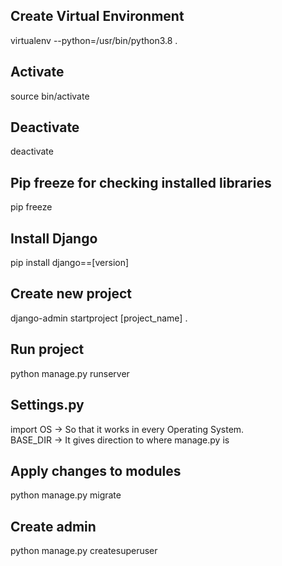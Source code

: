 ## Create Virtual Environment
virtualenv --python=/usr/bin/python3.8 .

## Activate 
source bin/activate

## Deactivate
deactivate

## Pip freeze for checking installed libraries
pip freeze

## Install Django
pip install django==[version]


## Create new project
django-admin startproject [project_name] .

## Run project
python manage.py runserver

## Settings.py
import OS -> So that it works in every Operating System.    
BASE_DIR -> It gives direction to where manage.py is  

## Apply changes to modules
python manage.py migrate

## Create admin 
python manage.py createsuperuser
